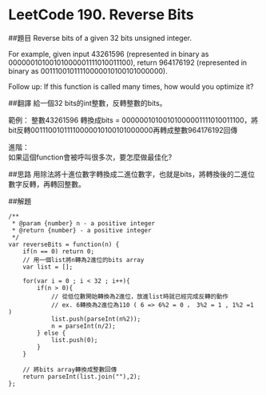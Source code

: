 ﻿# LeetCode 190. Reverse Bits

##題目
Reverse bits of a given 32 bits unsigned integer.

For example, given input 43261596 (represented in binary as 00000010100101000001111010011100), return 964176192 (represented in binary as 00111001011110000010100101000000).

Follow up:
If this function is called many times, how would you optimize it?

##翻譯
給一個32 bits的int整數，反轉整數的bits。

範例： 整數43261596 轉換成bits = 00000010100101000001111010011100，將bit反轉00111001011110000010100101000000再轉成整數964176192回傳 
  
進階：  
如果這個function會被呼叫很多次，要怎麼做最佳化?
    
##思路
用除法將十進位數字轉換成二進位數字，也就是bits，將轉換後的二進位數字反轉，再轉回整數。


##解題
```
/**
 * @param {number} n - a positive integer
 * @return {number} - a positive integer
 */
var reverseBits = function(n) {
    if(n == 0) return 0;
    // 用一個list將n轉為2進位的bits array
    var list = [];
    
    for(var i = 0 ; i < 32 ; i++){
        if(n > 0){
            // 從低位數開始轉換為2進位，放進list時就已經完成反轉的動作
            // ex. 6轉換為2進位為110 ( 6 => 6%2 = 0 ， 3%2 = 1 , 1%2 =1 ) 
            list.push(parseInt(n%2));
            n = parseInt(n/2);
        } else {
            list.push(0);
        }
    }
    
    // 將bits array轉換成整數回傳
    return parseInt(list.join(""),2);
};
```
